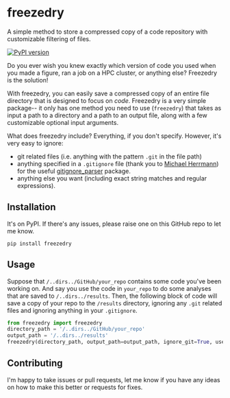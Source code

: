 # freezedry
A simple method to store a compressed copy of a code repository with customizable filtering of files.

[![PyPI version](https://badge.fury.io/py/freezedry.svg)](https://badge.fury.io/py/freezedry)

Do you ever wish you knew exactly which version of code you used when you made a figure, ran a job
on a HPC cluster, or anything else? Freezedry is the solution! 

With freezedry, you can easily save a compressed copy of an entire file directory that is designed
to focus on _code_. Freezedry is a very simple package-- it only has one method you need to use
(``freezedry``) that takes as input a path to a directory and a path to an output file, along with
a few customizable optional input arguments. 

What does freezedry include? Everything, if you don't specify. However, it's very easy to ignore:
- git related files (i.e. anything with the pattern ``.git`` in the file path)
- anything specified in a ``.gitignore`` file (thank you to [Michael Herrmann](https://github.com/mherrmann))
for the useful [gitignore_parser](https://github.com/mherrmann/gitignore_parser) package.
- anything else you want (including exact string matches and regular expressions).

## Installation
It's on PyPI. If there's any issues, please raise one on this GitHub repo to let me know.
```
pip install freezedry
```

## Usage
Suppose that ``/..dirs../GitHub/your_repo`` contains some code you've been working on. And say you
use the code in ``your_repo`` to do some analyses that are saved to ``/..dirs../results``. Then,
the following block of code will save a copy of your repo to the ``/results`` directory, ignoring
any ``.git`` related files and ignoring anything in your ``.gitignore``. 

```python
from freezedry import freezedry
directory_path = '/..dirs../GitHub/your_repo'
output_path = '/..dirs../results'
freezedry(directory_path, output_path=output_path, ignore_git=True, use_gitignore=True, verbose=True)
```

## Contributing
I'm happy to take issues or pull requests, let me know if you have any ideas on how to make this
better or requests for fixes. 
